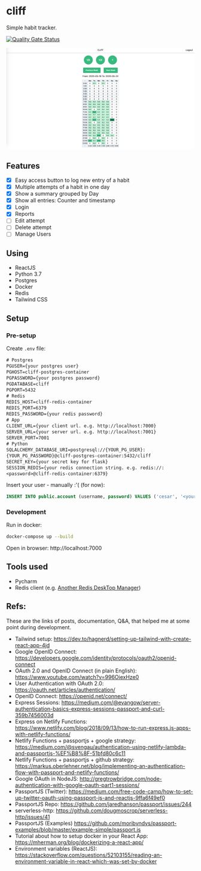 # cliff

Simple habit tracker.

[![Quality Gate Status](https://sonarcloud.io/api/project_badges/measure?project=ckinan_cliff&metric=alert_status)](https://sonarcloud.io/dashboard?id=ckinan_cliff)

![](screenshot-0524.png)

## Features

- [x] Easy access button to log new entry of a habit
- [x] Multiple attempts of a habit in one day
- [x] Show a summary grouped by Day
- [x] Show all entries: Counter and timestamp
- [x] Login
- [x] Reports
- [ ] Edit attempt
- [ ] Delete attempt
- [ ] Manage Users

## Using

- ReactJS
- Python 3.7
- Postgres
- Docker
- Redis
- Tailwind CSS

## Setup

### Pre-setup

Create `.env` file:

```.env
# Postgres
PGUSER={your postgres user}
PGHOST=cliff-postgres-container
PGPASSWORD={your postgres password}
PGDATABASE=cliff
PGPORT=5432
# Redis
REDIS_HOST=cliff-redis-container
REDIS_PORT=6379
REDIS_PASSWORD={your redis password}
# App
CLIENT_URL={your client url. e.g. http://localhost:7000}
SERVER_URL={your server url. e.g. http://localhost:7001}
SERVER_PORT=7001
# Python
SQLALCHEMY_DATABASE_URI=postgresql://{YOUR_PG_USER}:{YOUR_PG_PASSWORD}@cliff-postgres-container:5432/cliff
SECRET_KEY={your secret key for flask}
SESSION_REDIS={your redis connection string. e.g. redis://:<password>@cliff-redis-container:6379}
``` 

Insert your user - manually :'(  (for now):

```sql
INSERT INTO public.account (username, password) VALUES ('cesar', '<your password bcrypted>'); 
```

### Development

Run in docker:

```bash
docker-compose up --build
```

Open in browser: http://localhost:7000

## Tools used

- Pycharm
- Redis client (e.g. [Another Redis DeskTop Manager](https://www.electronjs.org/apps/anotherredisdesktopmanager))

## Refs:

These are the links of posts, documentation, Q&A, that helped me at some point during development.

- Tailwind setup: https://dev.to/hagnerd/setting-up-tailwind-with-create-react-app-4jd
- Google OpenID Connect: https://developers.google.com/identity/protocols/oauth2/openid-connect
- OAuth 2.0 and OpenID Connect (in plain English): https://www.youtube.com/watch?v=996OiexHze0
- User Authentication with OAuth 2.0: https://oauth.net/articles/authentication/
- OpenID Connect: https://openid.net/connect/
- Express Sessions: https://medium.com/@evangow/server-authentication-basics-express-sessions-passport-and-curl-359b7456003d
- Express on Netlify Functions: https://www.netlify.com/blog/2018/09/13/how-to-run-express.js-apps-with-netlify-functions/
- Netlify Functions + passportjs + google strategy: https://medium.com/@svengau/authentication-using-netlify-lambda-and-passportjs-%EF%B8%8F-51bfd80c6c11
- Netlify Functions + passportjs + github strategy: https://markus.oberlehner.net/blog/implementing-an-authentication-flow-with-passport-and-netlify-functions/
- Google OAuth in NodeJS: http://gregtrowbridge.com/node-authentication-with-google-oauth-part1-sessions/
- PassportJS (Twitter): https://medium.com/free-code-camp/how-to-set-up-twitter-oauth-using-passport-js-and-reactjs-9ffa6f49ef0
- PassportJS Repo: https://github.com/jaredhanson/passport/issues/244
- serverless-http: https://github.com/dougmoscrop/serverless-http/issues/41
- PassportJS (Examples) https://github.com/moribvndvs/passport-examples/blob/master/example-simple/passport.js
- Tutorial about how to setup docker in your React App: https://mherman.org/blog/dockerizing-a-react-app/
- Environment variables (ReactJS): https://stackoverflow.com/questions/52103155/reading-an-environment-variable-in-react-which-was-set-by-docker
